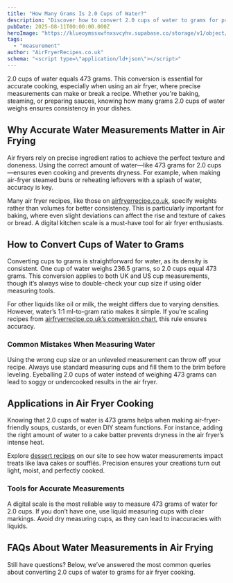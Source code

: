 ```yaml
---
title: "How Many Grams Is 2.0 Cups of Water?"
description: "Discover how to convert 2.0 cups of water to grams for precise cooking and baking in your air fryer. Get accurate measurements in seconds!"
pubDate: 2025-08-11T00:00:00.000Z
heroImage: "https://klueoymssxwfnxsvcyhv.supabase.co/storage/v1/object/public/md/how-many-grams-is-2-cups-of-water-6914b17d.webp"
tags:
  - "measurement"
author: "AirFryerRecipes.co.uk"
schema: "<script type=\"application/ld+json\"></script>"
---
```


<p>2.0 cups of water equals 473 grams. This conversion is essential for accurate cooking, especially when using an air fryer, where precise measurements can make or break a recipe. Whether you're baking, steaming, or preparing sauces, knowing how many grams 2.0 cups of water weighs ensures consistency in your dishes.</p>  

<h2>Why Accurate Water Measurements Matter in Air Frying</h2>  
<p>Air fryers rely on precise ingredient ratios to achieve the perfect texture and doneness. Using the correct amount of water—like 473 grams for 2.0 cups—ensures even cooking and prevents dryness. For example, when making air-fryer steamed buns or reheating leftovers with a splash of water, accuracy is key.</p>  
<p>Many air fryer recipes, like those on <a href=https://www.airfryerrecipe.co.uk/recipes>airfryerrecipe.co.uk</a>, specify weights rather than volumes for better consistency. This is particularly important for baking, where even slight deviations can affect the rise and texture of cakes or bread. A digital kitchen scale is a must-have tool for air fryer enthusiasts.</p>  

<h2>How to Convert Cups of Water to Grams</h2>  
<p>Converting cups to grams is straightforward for water, as its density is consistent. One cup of water weighs 236.5 grams, so 2.0 cups equal 473 grams. This conversion applies to both UK and US cup measurements, though it’s always wise to double-check your cup size if using older measuring tools.</p>  
<p>For other liquids like oil or milk, the weight differs due to varying densities. However, water’s 1:1 ml-to-gram ratio makes it simple. If you’re scaling recipes from <a href=https://www.airfryerrecipe.co.uk/air-fryer-conversion-chart>airfryerrecipe.co.uk’s conversion chart</a>, this rule ensures accuracy.</p>  

<h3>Common Mistakes When Measuring Water</h3>  
<p>Using the wrong cup size or an unleveled measurement can throw off your recipe. Always use standard measuring cups and fill them to the brim before leveling. Eyeballing 2.0 cups of water instead of weighing 473 grams can lead to soggy or undercooked results in the air fryer.</p>  

<h2>Applications in Air Fryer Cooking</h2>  
<p>Knowing that 2.0 cups of water is 473 grams helps when making air-fryer-friendly soups, custards, or even DIY steam functions. For instance, adding the right amount of water to a cake batter prevents dryness in the air fryer’s intense heat.</p>  
<p>Explore <a href=https://www.airfryerrecipe.co.uk/recipe-category/dessert>dessert recipes</a> on our site to see how water measurements impact treats like lava cakes or soufflés. Precision ensures your creations turn out light, moist, and perfectly cooked.</p>  

<h3>Tools for Accurate Measurements</h3>  
<p>A digital scale is the most reliable way to measure 473 grams of water for 2.0 cups. If you don’t have one, use liquid measuring cups with clear markings. Avoid dry measuring cups, as they can lead to inaccuracies with liquids.</p>  

<h2>FAQs About Water Measurements in Air Frying</h2>  
<p>Still have questions? Below, we’ve answered the most common queries about converting 2.0 cups of water to grams for air fryer cooking.</p>